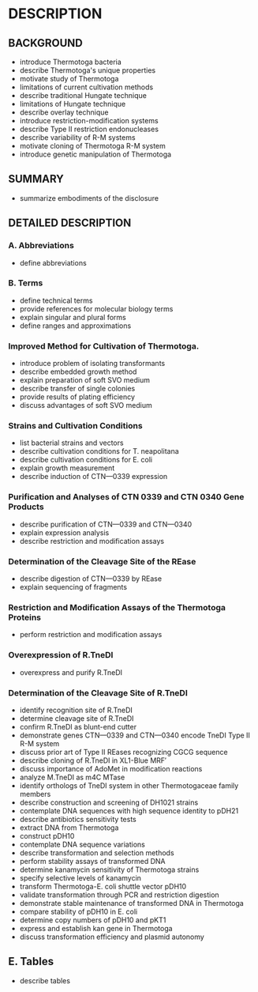 # DESCRIPTION

## BACKGROUND

- introduce Thermotoga bacteria
- describe Thermotoga's unique properties
- motivate study of Thermotoga
- limitations of current cultivation methods
- describe traditional Hungate technique
- limitations of Hungate technique
- describe overlay technique
- introduce restriction-modification systems
- describe Type II restriction endonucleases
- describe variability of R-M systems
- motivate cloning of Thermotoga R-M system
- introduce genetic manipulation of Thermotoga

## SUMMARY

- summarize embodiments of the disclosure

## DETAILED DESCRIPTION

### A. Abbreviations

- define abbreviations

### B. Terms

- define technical terms
- provide references for molecular biology terms
- explain singular and plural forms
- define ranges and approximations

### Improved Method for Cultivation of Thermotoga.

- introduce problem of isolating transformants
- describe embedded growth method
- explain preparation of soft SVO medium
- describe transfer of single colonies
- provide results of plating efficiency
- discuss advantages of soft SVO medium

### Strains and Cultivation Conditions

- list bacterial strains and vectors
- describe cultivation conditions for T. neapolitana
- describe cultivation conditions for E. coli
- explain growth measurement
- describe induction of CTN—0339 expression

### Purification and Analyses of CTN 0339 and CTN 0340 Gene Products

- describe purification of CTN—0339 and CTN—0340
- explain expression analysis
- describe restriction and modification assays

### Determination of the Cleavage Site of the REase

- describe digestion of CTN—0339 by REase
- explain sequencing of fragments

### Restriction and Modification Assays of the Thermotoga Proteins

- perform restriction and modification assays

### Overexpression of R.TneDI

- overexpress and purify R.TneDI

### Determination of the Cleavage Site of R.TneDI

- identify recognition site of R.TneDI
- determine cleavage site of R.TneDI
- confirm R.TneDI as blunt-end cutter
- demonstrate genes CTN—0339 and CTN—0340 encode TneDI Type II R-M system
- discuss prior art of Type II REases recognizing CGCG sequence
- describe cloning of R.TneDI in XL1-Blue MRF′
- discuss importance of AdoMet in modification reactions
- analyze M.TneDI as m4C MTase
- identify orthologs of TneDI system in other Thermotogaceae family members
- describe construction and screening of DH1021 strains
- contemplate DNA sequences with high sequence identity to pDH21
- describe antibiotics sensitivity tests
- extract DNA from Thermotoga
- construct pDH10
- contemplate DNA sequence variations
- describe transformation and selection methods
- perform stability assays of transformed DNA
- determine kanamycin sensitivity of Thermotoga strains
- specify selective levels of kanamycin
- transform Thermotoga-E. coli shuttle vector pDH10
- validate transformation through PCR and restriction digestion
- demonstrate stable maintenance of transformed DNA in Thermotoga
- compare stability of pDH10 in E. coli
- determine copy numbers of pDH10 and pKT1
- express and establish kan gene in Thermotoga
- discuss transformation efficiency and plasmid autonomy

## E. Tables

- describe tables

